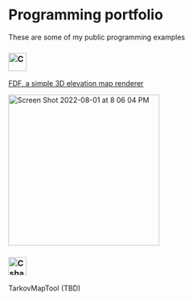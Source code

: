 # Programming portfolio

These are some of my public programming examples <!--- Rewrite this sentence --> 


### <img width="36" alt="C" src="https://user-images.githubusercontent.com/45420297/182207766-f5c35203-078d-4aac-8a3a-d30e726694b2.png">

[FDF, a simple 3D elevation map renderer](https://github.com/oskarikinnunen/PresentableFDF)

<img width="300" alt="Screen Shot 2022-08-01 at 8 06 04 PM" src="https://user-images.githubusercontent.com/45420297/182204285-2939b41c-0981-4f6c-a111-b6c16aca1e5c.png">

### <img width="36" alt="Csharp" src="https://user-images.githubusercontent.com/45420297/182208301-cccdedaa-ff4c-4ef7-bef2-a5fb3110ccac.png">

TarkovMapTool (TBD)
